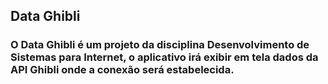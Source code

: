 ## Data Ghibli

### O Data Ghibli é um projeto da disciplina Desenvolvimento de Sistemas para Internet, o aplicativo irá exibir em tela dados da API Ghibli onde a conexão será estabelecida.
